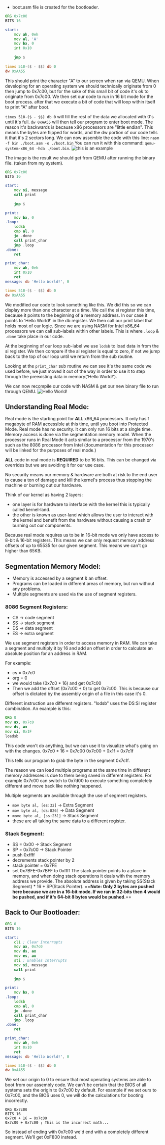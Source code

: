 * boot.asm file is created for the bootloader.
```asm
ORG 0x7c00
BITS 16

start:
	mov ah, 0eh
	mov al, 'A'
	mov bx, 0
	int 0x10
	
	jmp $
	
times 510-($ - $$) db 0
dw 0xAA55
```
This should print the character "A" to our screen when ran via QEMU.
When developing for an operating system we should technically originate from 0 then jump to 0x7c00, but for the sake of this small bit of code it's ok to originate from 0x7c00.
We then set our code to run in 16 bit mode for the boot process.
after that we execute a bit of code that will loop within itself to print "A" after boot.

`times 510-($ - $$) db 0` will fill the rest of the data we allocated with 0's until it's full.
`dw 0xAA55` will then tell our program to enter boot mode. The reason it's backwards is because x86 processors are "little endian". This means the bytes are flipped for words, and the dw portion of our code tells it that it's 2 sectors long.
We can now assemble the code with this line:
`nasm -f bin ./boot.asm -o ./boot.bin`
You can run it with this command: `qemu-system-x86_64 -hda ./boot.bin`.
![this is an example](https://github.com/GuiltedRose/notes/blob/main/pictures/kernel-print-a.png?raw=true)

The image is the result we should get from QEMU after running the binary file. (taken from my system).

```asm
ORG 0x7c00
BITS 16

start:
	mov si, message
	call print	
	
	jmp $

print:
	mov bx, 0
.loop:
	lodsb
	cmp al, 0
	je .done
	call print_char
	jmp .loop
.done:
	ret

print_char:
	mov ah, 0eh
	int 0x10
	ret
message: db 'Hello World!', 0

times 510-($ - $$) db 0
dw 0xAA55
```
We modified our code to look something like this. We did this so we can display more than one character at a time. We call the si register this time, because it points to the beginning of a memory address. In our case it points to 'Hello World!' in the db register. We then call our print label that holds most of our logic. Since we are using NASM for Intel x86_64 processors we can call sub-labels within other labels. This is where `.loop` & `.done` take place in our code. 

At the beginning of our loop sub-label we use `lodsb` to load data in from the si register. We then compare if the al register is equal to zero, if not we jump back to the top of our loop until we return from the sub routine.

Looking at the `print_char` sub routine we can see it's the same code we used before, we just moved it out of the way in order to use it to step through the preexisting data in memory('Hello World!').

We can now recompile our code with NASM & get our new binary file to run through QEMU.
![Hello World!](https://github.com/GuiltedRose/notes/blob/main/pictures/kernel-hello-world.png?raw=true)
## Understanding Real Mode:
Real mode is the starting point for **ALL** x86_64 processors. It only has 1 megabyte of RAM accessible at this time, until you boot into Protected Mode.
Real mode has no security.
It can only run 16 bits at a single time.
Memory access is done via the segmentation memory model.
When the processor runs in Real Mode it acts similar to a processor from the 1970's such as the 8086 processor from Intel (documentation for this processor will be linked for the purposes of real mode.) 

**ALL** code in real mode is **REQUIRED** to be 16 bits. This can be changed via overrides but we are avoiding it for our use case.

No security means our memory & hardware are both at risk to the end user to cause a ton of damage and kill the kernel's process thus stopping the machine or burning out our hardware.

Think of our kernel as having 2 layers:
* one layer is for hardware to interface with the kernel this is typically called kernel-land.
* the other is known as user-land which allows the user to interact with the kernel and benefit from the hardware without causing a crash or burning out our components.

Because real mode requires us to be in 16-bit mode we only have access to 8-bit & 16-bit registers.
This means we can only request memory address offsets of up to 65535 for our given segment.
This means we can't go higher than 65KB.

## Segmentation Memory Model:
* Memory is accessed by a segment & an offset.
* Programs can be loaded in different areas of memory, but run without any problems.
* Multiple segments are used via the use of segment registers.
### 8086 Segment Registers:
* CS -> code segment
* SS -> stack segment
* DS -> data segment
* ES -> extra segment

We use segment registers in order to access memory in RAM.
We can take a segment and multiply it by 16 and add an offset in order to calculate an absolute position for an address in RAM.

For example:
*  cs = 0x7c0
* org = 0
* we would take (0x7c0 * 16) and get 0x7c00
* Then we  add the offset (0x7c00 + 0) to get 0x7c00. This is because our offset is dictated by the assembly origin of a file in this case it's 0.

Different instruction use different registers.
"lodsb" uses the DS:SI register combination.
An example is this:
```asm
ORG 0
mov ax, 0x7c0
mov ds, ax
mov si, 0x1F
loadsb
```
This code won't do anything, but we can use it to visualize what's going on with the changes.
0x7c0 * 16 = 0x7c00
0x7c00 + 0x1f = 0x7c1f

This tells our program to grab the byte in the segment 0x7c1f.

The reason we can load multiple programs at the same time in different memory addresses is due to them being saved in different registers. For example 0x7c00 can switch to 0x7d00 to execute something completely different and move back like nothing happened.

Multiple segments are available through the use of segment registers.
* `mov byte al, [es:32]` -> Extra Segment
* `mov byte al, [ds:826]` -> Data Segment
* `move byte al, [ss:231]` -> Stack Segment
* these are all taking the same data to a different register.
### Stack Segment:
* SS = 0x00 -> Stack Segment
* SP = 0x7c00 -> Stack Pointer
* push 0xffff
* decrements stack pointer by 2
* stack pointer = 0x7FE
* set 0x7BFE-0x7BFF to 0xffff
The stack pointer points to a place in memory, and when doing stack operations it deals with the memory address we provide. The absolute address is given by taking SS(Stack Segment) * 16 + SP(Stack Pointer). 
==**Note: Only 2 bytes are pushed here because we are in a 16-bit mode. If we ran in 32-bits then 4 would be pushed, and if it's 64-bit 8 bytes would be pushed.**==

## Back to Our Bootloader:
```asm
ORG 0
BITS 16

start:
	cli ; Clear Interrupts
	mov ax, 0x7c0
	mov ds, ax
	mov es, ax
	sti ; Enables Interrupts
	mov si, message
	call print	
	
	jmp $

print:
	mov bx, 0
.loop:
	lodsb
	cmp al, 0
	je .done
	call print_char
	jmp .loop
.done:
	ret

print_char:
	mov ah, 0eh
	int 0x10
	ret
message: db 'Hello World!', 0

times 510-($ - $$) db 0
dw 0xAA55
```
We set our origin to 0 to ensure that most operating systems are able to boot from our assembly code. We can't be certain that the BIOS of all systems sets the origin to 0x7c00 by default.
For example if we set ours to 0x7c00, and the BIOS uses 0, we will do the calculations for booting incorrectly.
```
ORG 0x7c00
BITS 16
0x7c0 + 16 = 0x7c00
0x7c00 + 0x7c00 ; This is the incorrect math...
```
So instead of ending with 0x7c00 we'd end with a completely different segment. We'll get 0xF800 instead.
